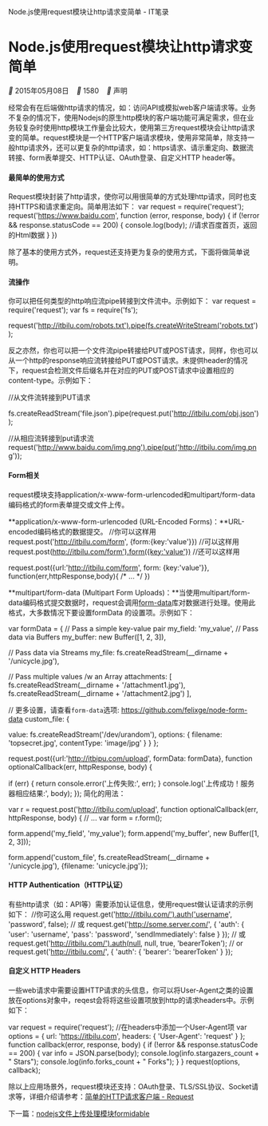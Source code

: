 Node.js使用request模块让http请求变简单 - IT笔录

# Node.js使用request模块让http请求变简单

** 2015年05月08日    ** 1580    ** 声明

经常会有在后端做http请求的情况，如：访问API或模拟web客户端请求等。业务不复杂的情况下，使用Nodejs的原生http模块的客户端功能可满足需求，但在业务较复杂时使用http模块工作量会比较大，使用第三方request模块会让http请求变的简单。request模块是一个HTTP客户端请求模块，使用非常简单，除支持一般http请求外，还可以更复杂的http请求，如：https请求、请示重定向、数据流转接、form表单提交、HTTP认证、OAuth登录、自定义HTTP header等。

#### 最简单的使用方式

Request模块封装了http请求，使你可以用很简单的方式处理http请求，同时也支持HTTPS和请求重定向。简单用法如下：
var request = require('request');
request('https://www.baidu.com', function (error, response, body) {
if (!error && response.statusCode == 200) {
console.log(body);	//请求百度首页，返回的Html数据
}
})

除了基本的使用方式外，request还支持更为复杂的使用方式，下面将做简单说明。

#### 流操作

你可以把任何类型的http响应流pipe转接到文件流中。示例如下：
var request = require('request');
var fs = require('fs');

request('http://itbilu.com/robots.txt').pipe(fs.createWriteStream('robots.txt'));

反之亦然，你也可以把一个文件流pipe转接给PUT或POST请求，同样，你也可以从一个http的response响应流转接给PUT或POST请求。未提供header的情况下，request会检测文件后缀名并在对应的PUT或POST请求中设置相应的content-type。示例如下：

//从文件流转接到PUT请求

fs.createReadStream('file.json').pipe(request.put('http://itbilu.com/obj.json'));

//从相应流转接到put请求流
request('http://www.baidu.com/img.png').pipe(put('http://itbilu.com/img.png'));

#### Form相关

request模块支持application/x-www-form-urlencoded和multipart/form-data编码格式的form表单提交或文件上传。

**application/x-www-form-urlencoded (URL-Encoded Forms)：**URL-encoded编码格式的数据提交。
//你可以这样用
request.post('http://itbilu.com/form', {form:{key:'value'}})
//可以这样用
request.post(http://itbilu.com/form').form({key:'value'})
//还可以这样用

request.post({url:'http://itbilu.com/form', form: {key:'value'}}, function(err,httpResponse,body){ /* ... */ })

**multipart/form-data (Multipart Form Uploads)：**当使用multipart/form-data编码格式提交数据时，request会调用[form-data](https://github.com/felixge/node-form-data)库对数据进行处理。使用此格式，大多数情况下要设置formData 的设置项。示例如下：

var formData = {
// Pass a simple key-value pair my_field: 'my_value',
// Pass data via Buffers my_buffer: new Buffer([1, 2, 3]),

// Pass data via Streams my_file: fs.createReadStream(__dirname + '/unicycle.jpg'),

// Pass multiple values /w an Array attachments: [
fs.createReadStream(__dirname + '/attachment1.jpg'),
fs.createReadStream(__dirname + '/attachment2.jpg')
],

// 更多设置，请查看`form-data`选项: https://github.com/felixge/node-form-data custom_file: {

value: fs.createReadStream('/dev/urandom'),
options: {
filename: 'topsecret.jpg',
contentType: 'image/jpg'
}
}
};

request.post({url:'http://itbipu.com/upload', formData: formData}, function optionalCallback(err, httpResponse, body) {

if (err) {
return console.error('上传失败:', err);
}
console.log('上传成功！服务器相应结果:', body);
});
简化的用法：

var r = request.post('http://itbilu.com/upload', function optionalCallback(err, httpResponse, body) { // ... var form = r.form();

form.append('my_field', 'my_value');
form.append('my_buffer', new Buffer([1, 2, 3]));

form.append('custom_file', fs.createReadStream(__dirname + '/unicycle.jpg'), {filename: 'unicycle.jpg'});

#### HTTP Authentication（HTTP认证）

有些http请求（如：API等）需要添加认证信息，使用request做认证请求的示例如下：
//你可这么用
request.get('http://itbilu.com/').auth('username', 'password', false);
// 或
request.get('http://some.server.com/', {
'auth': {
'user': 'username',
'pass': 'password',
'sendImmediately': false
}
});
// 或
request.get('http://itbilu.com/').auth(null, null, true, 'bearerToken');
// or request.get('http://itbilu.com/', {
'auth': {
'bearer': 'bearerToken'
}
});

#### 自定义 HTTP Headers

一些web请求中需要设置HTTP请求的头信息，你可以将User-Agent之类的设置放在options对象中，reqest会将将这些设置项放到http的请求headers中。示例如下：

var request = require('request');
//在headers中添加一个User-Agent项
var options = {
url: 'https://itbilu.com',
headers: {
'User-Agent': 'request'
}
};
function callback(error, response, body) {
if (!error && response.statusCode == 200) {
var info = JSON.parse(body);
console.log(info.stargazers_count + " Stars");
console.log(info.forks_count + " Forks");
}
}
request(options, callback);

除以上应用场景外，request模块还支持：OAuth登录、TLS/SSL协议、Socket请求等，详细介绍请参考：[简单的HTTP请求客户端 - Request](http://itbilu.com/nodejs/npm/E1Z0ypVLZ.html)

下一篇：[nodejs文件上传处理模块formidable](https://itbilu.com/nodejs/npm/NkGKcF14.html)